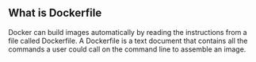 <!-- usedin: [ _legacy_docker/getting-started/dockerfile-v1.md, _maestro/getting-started/dockerfile-v1.md, _skycap/getting-started/dockerfile-v1.md] -->


## What is Dockerfile

Docker can build images automatically by reading the instructions from a file called Dockerfile. A Dockerfile is a text document that contains all the commands a user could call on the command line to assemble an image.

